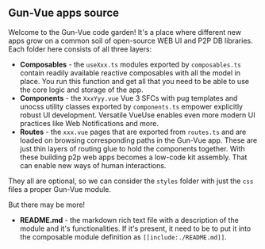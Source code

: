 ## Gun-Vue apps source

Welcome to the Gun-Vue code garden! It's a place where different new apps grow on a common soil of open-source WEB UI and P2P DB libraries. Each folder here consists of all three layers:

- **Composables** - the `useXxx.ts` modules exported by `composables.ts` contain readily available reactive composables with all the model in place. You run this function and get all that you need to be able to use the core logic and storage of the app. 
- **Components** - the `XxxYyy.vue` Vue 3 SFCs with pug templates and unocss utility classes exported by `components.ts` empower explicitly robust UI development. Versatile VueUse enables even more modern UI practices like Web Notifications and more.
- **Routes** - the `xxx.vue` pages that are exported from `routes.ts` and are loaded on browsing corresponding paths in the Gun-Vue app. These are just thin layers of routing glue to hold the components together. With these building p2p web apps becomes a low-code kit assembly. That can enable new ways of human interactions.

They all are optional, so we can consider the `styles` folder with just the `css` files a proper Gun-Vue module.

But there may be more!

- **README.md** - the markdown rich text file with a description of the module and it's functionalities. If it's present, it need to be to put it into the composable module definition as `[[include:./README.md]]`.